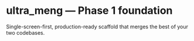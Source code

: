 # ultra_meng — Phase 1 foundation
Single-screen-first, production-ready scaffold that merges the best of your two codebases.
